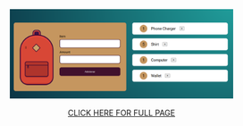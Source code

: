 <div align="center">
  <img src="screenshot-travel-list.png" width="400"/>
  <p><a href="https://travel-bag.vercel.app/">CLICK HERE FOR FULL PAGE<a></p>
</div>
